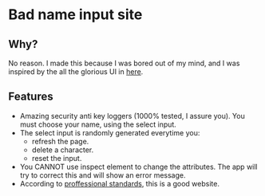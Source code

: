 # Bad name input site

## Why?
No reason. I made this because I was bored out of my mind, and I was inspired by the all the glorious UI in [here](https://reddit.com/r/badUIbattles).

## Features
* Amazing security anti key loggers (1000% tested, I assure you). You must choose your name, using the select input.
* The select input is randomly generated everytime you:
    * refresh the page.
    * delete a character.
    * reset the input.
* You CANNOT use inspect element to change the attributes. The app will try to correct this and will show an error message.
* According to [proffessional standards](https://motherfuckingwebsite.com/), this is a good website.